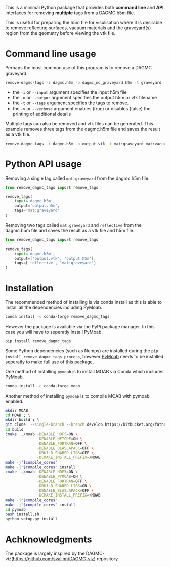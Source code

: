 
This is a minimal Python package that provides both **command line** and **API** interfaces for removing **multiple** tags from a DAGMC h5m file.

This is useful for preparing the h5m file for visulisation where it is desirable to remove reflecting surfaces, vacuum materials and the graveyard(s) region
from the geometry before viewing the vtk file.


# Command line usage

Perhaps the most common use of this program is to remove a DAGMC graveyard.
```bash
remove-dagmc-tags -i dagmc.h5m -o dagmc_no_graveyard.h5m -t graveyard
```

- the ```-i``` or ```--input``` argument specifies the input h5m file
- the ```-o``` or ```--output``` argument specifies the output h5m or vtk filename
- the ```-t``` or ```--tags``` argument specifies the tags to remove.
- the ```-v``` or ```--verbose``` argument enables (true) or disables (false) the printing of additional details

Multiple tags can also be removed and vtk files can be generated. This example
removes three tags from the dagmc.h5m file and saves the result as a vtk file.

```bash
remove-dagmc-tags -i dagmc.h5m -o output.vtk -t mat:graveyard mat:vacuum reflective
```

# Python API usage

Removing a single tag called ```mat:graveyard``` from the dagmc.h5m file.

```python
from remove_dagmc_tags import remove_tags

remove_tags(
    input='dagmc.h5m',
    output='output.h5m',
    tags='mat:graveyard'
)
```

Removing two tags called ```mat:graveyard``` and ```reflective``` from the
dagmc.h5m file and saves the result as a vtk file and h5m file.

```python
from remove_dagmc_tags import remove_tags

remove_tags(
    input='dagmc.h5m',
    output=['output.vtk', 'output.h5m'],
    tags=['reflective', 'mat:graveyard']
)
```

# Installation

The recommended method of installing is via conda install as this is able to
install all the dependencies including PyMoab.
```bash
conda install -c conda-forge remove_dagmc_tags
```

However the package is available via the PyPi package manager. In this case you
will have to seperatly install PyMoab.

```bash
pip install remove_dagmc_tags
```

Some Python dependencies (such as Numpy) are installed during the ```pip install remove_dagmc_tags process```, however [PyMoab](https://bitbucket.org/fathomteam/moab/src/master/) needs to be installed seperatly to make full use of this package.


One method of installing ```pymoab``` is to install MOAB via Conda which
includes PyMoab.

```bash
conda install -c conda-forge moab
```

Another method of installing ```pymoab``` is to compile MOAB with pymoab enabled.

```bash
mkdir MOAB
cd MOAB ; \
mkdir build ; \
git clone  --single-branch --branch develop https://bitbucket.org/fathomteam/moab.git
cd build
cmake ../moab -DENABLE_HDF5=ON \
              -DENABLE_NETCDF=ON \
              -DENABLE_FORTRAN=OFF \
              -DENABLE_BLASLAPACK=OFF \
              -DBUILD_SHARED_LIBS=OFF \
              -DCMAKE_INSTALL_PREFIX=/MOAB
make -j"$compile_cores"
make -j"$compile_cores" install
cmake ../moab -DENABLE_HDF5=ON \
              -DENABLE_PYMOAB=ON \
              -DENABLE_FORTRAN=OFF \
              -DBUILD_SHARED_LIBS=ON \
              -DENABLE_BLASLAPACK=OFF \
              -DCMAKE_INSTALL_PREFIX=/MOAB
make -j"$compile_cores"
make -j"$compile_cores" install
cd pymoab
bash install.sh
python setup.py install
```


# Achknowledgments

The package is largely inspired by the DAGMC-viz(https://github.com/svalinn/DAGMC-viz) repository. 
